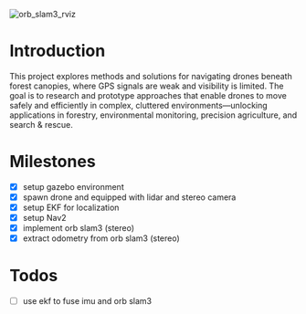 ![orb_slam3_rviz](doc/orb_slam3_rviz.gif)

# Introduction
This project explores methods and solutions for navigating drones beneath forest canopies, where GPS signals are weak and visibility is limited. The goal is to research and prototype approaches that enable drones to move safely and efficiently in complex, cluttered environments—unlocking applications in forestry, environmental monitoring, precision agriculture, and search & rescue.

# Milestones
- [x] setup gazebo environment
- [x] spawn drone and equipped with lidar and stereo camera
- [x] setup EKF for localization
- [x] setup Nav2
- [x] implement orb slam3 (stereo)
- [x] extract odometry from orb slam3 (stereo)

# Todos
- [ ] use ekf to fuse imu and orb slam3